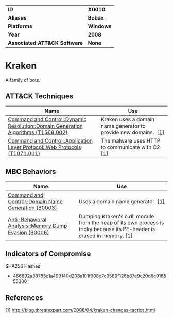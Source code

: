 
<table>
<tr>
<td><b>ID</b></td>
<td><b>X0010</b></td>
</tr>
<tr>
<td><b>Aliases</b></td>
<td><b>Bobax</b></td>
</tr>
<tr>
<td><b>Platforms</b></td>
<td><b>Windows</b></td>
</tr>
<tr>
<td><b>Year</b></td>
<td><b>2008</b></td>
</tr>
<tr>
<td><b>Associated ATT&CK Software</b></td>
<td><b>None</b></td>
</tr>
</table>


# Kraken

A family of bots.

## ATT&CK Techniques

|Name|Use|
|---|---|
|[Command and Control::Dynamic Resolution::Domain Generation Algorithms (T1568.002)](https://attack.mitre.org/techniques/T1568/002/)|Kraken uses a domain name generator to provide new domains.  [[1]](#1)|
|[Command and Control::Application Layer Protocol::Web Protocols (T1071.001)](https://attack.mitre.org/techniques/T1071/001/)|The malware uses HTTP to communicate with C2 [[1]](#1)|

## MBC Behaviors

|Name|Use|
|---|---|
|[Command and Control::Domain Name Generation (B0003)](../command-and-control/domain-name-generation.md)| Uses a domain name generator.  [[1]](#1)|
|[Anti-Behavioral Analysis::Memory Dump Evasion (B0006)](../anti-behavioral-analysis/memory-dump-evasion.md)|Dumping Kraken's c.dll module from the heap of its own process is tricky because its PE-header is erased in memory. [[1]](#1)|

## Indicators of Compromise

SHA256 Hashes
- 466892a38785c1a499140d208a101f908e7c9589f126b87e9e20d8c916555306

## References

<a name="1">[1]</a> http://blog.threatexpert.com/2008/04/kraken-changes-tactics.html
